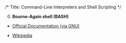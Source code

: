 /*
Title: Command-Line Interpreters and Shell Scripting
*/

0. **Bourne-Again shell (BASH)**

  * [Official Documentation (via GNU)](https://www.gnu.org/software/bash/manual/bashref.html)

  * [Wikipedia](https://en.wikipedia.org/wiki/Bash_(Unix_shell))
